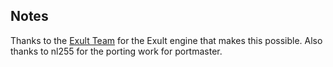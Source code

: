 ## Notes

Thanks to the [Exult Team](https://github.com/exult/exult) for the Exult engine that makes this possible.  Also thanks to nl255 for the porting work for portmaster.

